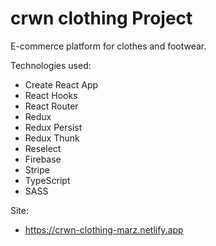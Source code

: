 # crwn clothing Project

E-commerce platform for clothes and footwear.

Technologies used:

- Create React App
- React Hooks
- React Router
- Redux
- Redux Persist
- Redux Thunk
- Reselect
- Firebase
- Stripe
- TypeScript
- SASS

Site:

- https://crwn-clothing-marz.netlify.app
